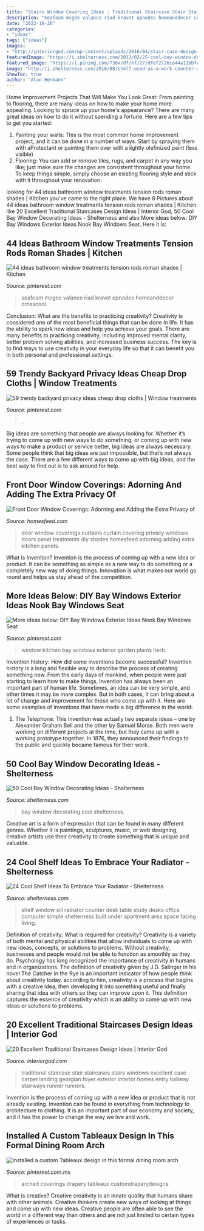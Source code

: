 ```yaml
---
title: "Stairs Window Covering Ideas : Traditional Staircase Stair Staircases Stairs Windows Excellent Case Carpet Landing Georgian Foyer Exterior Interior Homes Entry Hallway Stairways Runner Runners"
description: "Seafoam mcgee valance riad kravet opnodes homeanddecor crosscool"
date: "2022-10-20"
categories:
- "ideas"
tags: ["ideas"]
images:
- "http://interiorgod.com/wp-content/uploads/2016/04/stair-case-design-traditional-style.jpg"
featuredImage: "https://i.shelterness.com/2012/02/25-cool-bay-window-decorating-ideas-9.jpg"
featured_image: "https://i.pinimg.com/736x/df/ef/27/dfef2726ca44a11bbfc0e128904700a9.jpg"
image: "http://i.shelterness.com/2016/08/shelf-used-as-a-work-counter-and-window-sill.jpg"
ShowToc: true
author: "Alan Hermann"
---
```



Home Improvement Projects That Will Make You Look Great: From painting to flooring, there are many ideas on how to make your home more appealing.
Looking to spruce up your home's appearance? There are many great ideas on how to do it without spending a fortune. Here are a few tips to get you started:
1. Painting your walls: This is the most common home improvement project, and it can be done in a number of ways. Start by spraying them with aProtectant or painting them over with a lightly olefinized paint (less visible) 
2. Flooring: You can add or remove tiles, rugs, and carpet in any way you like; just make sure the changes are consistent throughout your home. To keep things simple, simply choose an existing flooring style and stick with it throughout your renovation.

	

		
looking for 44 ideas bathroom window treatments tension rods roman shades | Kitchen you've came to the right place. We have 8 Pictures about 44 ideas bathroom window treatments tension rods roman shades | Kitchen like 20 Excellent Traditional Staircases Design Ideas | Interior God, 50 Cool Bay Window Decorating Ideas - Shelterness and also More ideas below: DIY Bay Windows Exterior Ideas Nook Bay Windows Seat. Here it is:
		
    
## 44 Ideas Bathroom Window Treatments Tension Rods Roman Shades | Kitchen

<img loading=lazy src="https://i.pinimg.com/736x/4f/47/a0/4f47a0a0a9e0a243c57733821fe26601.jpg" onerror="this.onerror=null;this.src='https://tse1.mm.bing.net/th?id=OIP.rHM2pnLuShXIU6NUuky-3gAAAA&amp;pid=15.1';" alt="44 ideas bathroom window treatments tension rods roman shades | Kitchen">

_Source: pinterest.com_

>seafoam mcgee valance riad kravet opnodes homeanddecor crosscool. 

	

Conclusion: What are the benefits to practicing creativity?
Creativity is considered one of the most beneficial things that can be done in life. It has the ability to spark new ideas and help you achieve your goals. There are many benefits to practicing creativity, including improved mental clarity, better problem solving abilities, and increased business success. The key is to find ways to use creativity in your everyday life so that it can benefit you in both personal and professional settings.

    
## 59 Trendy Backyard Privacy Ideas Cheap Drop Cloths | Window Treatments

<img loading=lazy src="https://i.pinimg.com/736x/df/ef/27/dfef2726ca44a11bbfc0e128904700a9.jpg" onerror="this.onerror=null;this.src='https://tse1.mm.bing.net/th?id=OIP.3U4sXif_hXfUGenLhZCQrQAAAA&amp;pid=15.1';" alt="59 trendy backyard privacy ideas cheap drop cloths | Window treatments">

_Source: pinterest.com_

>. 

	

Big ideas are something that people are always looking for. Whether it’s trying to come up with new ways to do something, or coming up with new ways to make a product or service better, big ideas are always necessary. Some people think that big ideas are just impossible, but that’s not always the case. There are a few different ways to come up with big ideas, and the best way to find out is to ask around for help.

    
## Front Door Window Coverings: Adorning And Adding The Extra Privacy Of

<img loading=lazy src="https://homesfeed.com/wp-content/uploads/2015/08/front-door-window-curtains-and-front-door-window-coverings-plus-front-door-window-treatments-with-nice-shades.jpg" onerror="this.onerror=null;this.src='https://tse1.mm.bing.net/th?id=OIP.w9kOIvCxVH6iREQ7_jhcYgHaJ3&amp;pid=15.1';" alt="Front Door Window Coverings: Adorning and Adding the Extra Privacy of">

_Source: homesfeed.com_

>door window coverings curtains curtain covering privacy windows doors panel treatments diy shades homesfeed adorning adding extra kitchen panels. 

	

What is Invention?
Invention is the process of coming up with a new idea or product. It can be something as simple as a new way to do something or a completely new way of doing things. Innovation is what makes our world go round and helps us stay ahead of the competition.

    
## More Ideas Below: DIY Bay Windows Exterior Ideas Nook Bay Windows Seat

<img loading=lazy src="https://i.pinimg.com/736x/39/be/0f/39be0f2b0c6e80ef03094b0b5dba5fbb--window-herb-gardens-herb-garden-kitchen-window.jpg?b=t" onerror="this.onerror=null;this.src='https://tse3.mm.bing.net/th?id=OIP.P-FkmDfUorJB4Na4rrpxiwHaJ3&amp;pid=15.1';" alt="More ideas below: DIY Bay Windows Exterior Ideas Nook Bay Windows Seat">

_Source: pinterest.com_

>window kitchen bay windows exterior garden plants herb. 

	

Invention history: How did some inventions become successful?
Invention history is a long and flexible way to describe the process of creating something new. From the early days of mankind, when people were just starting to learn how to make things, Invention has always been an important part of human life. Sometimes, an idea can be very simple, and other times it may be more complex. But in both cases, it can bring about a lot of change and improvement for those who come up with it. Here are some examples of inventions that have made a big difference in the world:
1. The Telephone: This invention was actually two separate ideas – one by Alexander Graham Bell and the other by Samuel Morse. Both men were working on different projects at the time, but they came up with a working prototype together. In 1876, they announced their findings to the public and quickly became famous for their work.


    
## 50 Cool Bay Window Decorating Ideas - Shelterness

<img loading=lazy src="https://i.shelterness.com/2012/02/25-cool-bay-window-decorating-ideas-9.jpg" onerror="this.onerror=null;this.src='https://tse3.mm.bing.net/th?id=OIP.fnew-33er8Lww9He_vT7fAHaLF&amp;pid=15.1';" alt="50 Cool Bay Window Decorating Ideas - Shelterness">

_Source: shelterness.com_

>bay window decorating cool shelterness. 

	

Creative art is a form of expression that can be found in many different genres. Whether it is paintings, sculptures, music, or web designing, creative artists use their creativity to create something that is unique and valuable.

    
## 24 Cool Shelf Ideas To Embrace Your Radiator - Shelterness

<img loading=lazy src="http://i.shelterness.com/2016/08/shelf-used-as-a-work-counter-and-window-sill.jpg" onerror="this.onerror=null;this.src='https://tse2.mm.bing.net/th?id=OIP.4c-s9Y35s8Z247JwvueaHAHaLL&amp;pid=15.1';" alt="24 Cool Shelf Ideas To Embrace Your Radiator - Shelterness">

_Source: shelterness.com_

>shelf window sill radiator counter desk table study desks office computer simple shelterness built under apartment area space facing living. 

	

Definition of creativity: What is required for creativity?
Creativity is a variety of both mental and physical abilities that allow individuals to come up with new ideas, concepts, or solutions to problems. Without creativity, businesses and people would not be able to function as smoothly as they do. Psychology has long recognized the importance of creativity in humans and in organizations. The definition of creativity given by J.D. Salinger in his novel The Catcher in the Rye is an important indicator of how people think about creativity today. according to him, creativity is a process that begins with a creative idea, then developing it into something useful and finally sharing that idea with others so they can improve upon it. This definition captures the essence of creativity which is an ability to come up with new ideas or solutions to problems.

    
## 20 Excellent Traditional Staircases Design Ideas | Interior God

<img loading=lazy src="http://interiorgod.com/wp-content/uploads/2016/04/stair-case-design-traditional-style.jpg" onerror="this.onerror=null;this.src='https://tse4.mm.bing.net/th?id=OIP.OVcW8djUqwPSvTnrsgVonAHaLH&amp;pid=15.1';" alt="20 Excellent Traditional Staircases Design Ideas | Interior God">

_Source: interiorgod.com_

>traditional staircase stair staircases stairs windows excellent case carpet landing georgian foyer exterior interior homes entry hallway stairways runner runners. 

	

Invention is the process of coming up with a new idea or product that is not already existing. Invention can be found in everything from technology to architecture to clothing. It is an important part of our economy and society, and it has the power to change the way we live and work.

    
## Installed A Custom Tableaux Design In This Formal Dining Room Arch

<img loading=lazy src="https://i.pinimg.com/736x/64/88/b1/6488b11f9d4e0c0f79573df07a2534b6--arched-window-treatments-arch-windows.jpg" onerror="this.onerror=null;this.src='https://tse1.mm.bing.net/th?id=OIP.NCQXpEFeV0RK3MlyTxe3BAHaLH&amp;pid=15.1';" alt="Installed a custom Tableaux design in this formal dining room arch">

_Source: pinterest.com.mx_

>arched coverings drapery tableaux customdraperydesigns. 

	

What is creative?
Creative creativity is an innate quality that humans share with other animals. Creative thinkers create new ways of looking at things and come up with new ideas. Creative people are often able to see the world in a different way than others and are not just limited to certain types of experiences or tasks.

